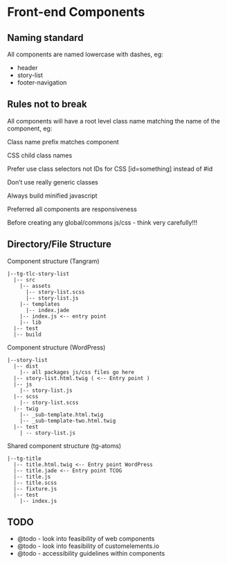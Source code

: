 # Front-end Components

## Naming standard ##
All components are named lowercase with dashes, eg:
* header  
* story-list  
* footer-navigation  

## Rules not to break ##
All components will have a root level class name matching the name of the component, eg:
<div class="story-list"></div>

Class name prefix matches component

CSS child class names
<div class="story-list">
	<div class="story-list_heading-state">
		<a class="story-list_heading_link-state"></a>
	</div>
</div>

Prefer use class selectors not IDs for CSS
[id=something] instead of #id

Don’t use really generic classes

Always build minified javascript

Preferred all components are responsiveness

Before creating any global/commons js/css - think very carefully!!!

## Directory/File Structure ##

Component structure (Tangram)
```
|--tg-tlc-story-list
  |-- src
    |-- assets
      |-- story-list.scss
      |-- story-list.js
    |-- templates
      |-- index.jade
    |-- index.js <-- entry point
    |-- lib
  |-- test
  |-- build
```

Component structure (WordPress)
```
|--story-list
  |-- dist
    |-- all packages js/css files go here
  |-- story-list.html.twig ( <-- Entry point )
  |-- js
    |-- story-list.js
  |-- scss
    |-- story-list.scss
  |-- twig
  	|-- _sub-template.html.twig
    |-- _sub-template-two.html.twig 
  |-- test
    | -- story-list.js
```

Shared component structure (tg-atoms)
```
|--tg-title
  |-- title.html.twig <-- Entry point WordPress
  |-- title.jade <-- Entry point TCOG
  |-- title.js
  |-- title.scss
  |-- fixture.js
  |-- test
    |-- index.js
```
  
## TODO ##
* @todo - look into feasibility of web components
* @todo - look into feasibility of customelements.io
* @todo - accessibility guidelines within components
